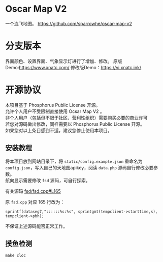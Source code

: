 # Oscar Map V2

一个连飞地图。
https://github.com/sparrowhe/oscar-map-v2

# 分支版本
界面颜色、设置界面、气象显示灯进行了增加、修改。
原版Demo:https://www.xnatc.com/
修改版Demo：https://vi.xnatc.ink/


# 开源协议
本项目基于 Phosphorus Public License 开源。  
允许个人用户不受限制直接使用 Ocsar Map V2 。  
非个人用户（包括但不限于社区、营利性组织）需要购买必要的商业许可  
若您对源码做出修改，同样需要以 Phosphorus Public License 开源。  
如果您对以上条目感到不适，建议您停止使用本项目。  

## 安装教程
将本项目放到网站目录下，将 `static/config.example.json` 重命名为 `config.json`，写入自己的天地图apikey，阅读 `data.php` 源码自行修改必要参数。  
航向显示需要修改 `fsd` 源码，可自行探索。

有关源码 [fsd/fsd.cpp#L165](https://github.com/kuroneko/fsd/blob/master/fsd/fsd.cpp#L165)

原 `fsd.cpp` 对应 165 行改为：

```
sprintf(dataseg7,"::::::%s:%s", sprintgmt(tempclient->starttime,s), tempclient->pbh);
```

不保证上述源码能否正常工作。

## 摸鱼检测

`make cloc`
